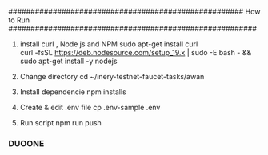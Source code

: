 ##################################################### How to Run ########################################################
1. install curl , Node js and NPM
sudo apt-get install curl \
curl -fsSL https://deb.nodesource.com/setup_19.x | sudo -E bash - &&\
sudo apt-get install -y nodejs

2. Change directory
cd ~/inery-testnet-faucet-tasks/awan

3. Install dependencie
npm installs

4. Create & edit .env file
cp .env-sample .env

5. Run script
npm run push


### DUOONE
